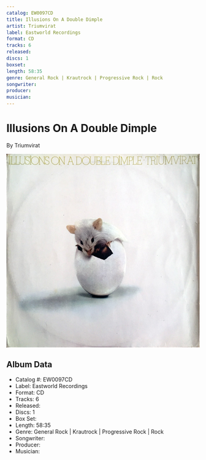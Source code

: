 ```yaml
---
catalog: EW0097CD
title: Illusions On A Double Dimple
artist: Triumvirat
label: Eastworld Recordings
format: CD
tracks: 6
released: 
discs: 1
boxset: 
length: 58:35
genre: General Rock | Krautrock | Progressive Rock | Rock
songwriter: 
producer: 
musician: 
---
```


# Illusions On A Double Dimple

By Triumvirat

![](../../assets/cdcovers/Triumvirat-Illusions_On_A_Double_Dimple.png)

## Album Data

- Catalog #: EW0097CD
- Label: Eastworld Recordings
- Format: CD
- Tracks: 6
- Released: 
- Discs: 1
- Box Set: 
- Length: 58:35
- Genre: General Rock | Krautrock | Progressive Rock | Rock
- Songwriter: 
- Producer: 
- Musician: 

